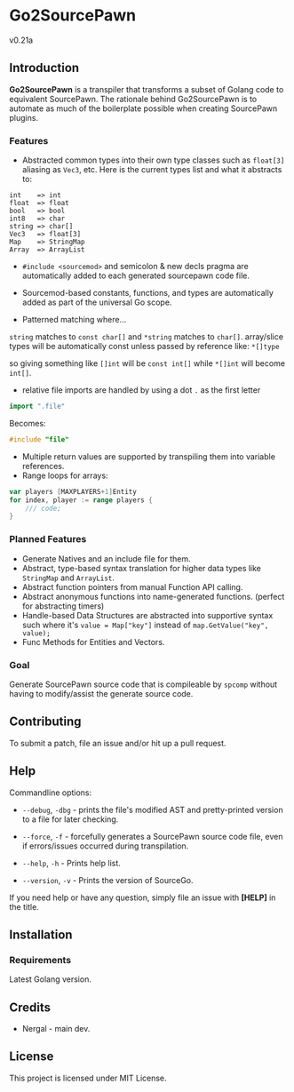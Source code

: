 # Go2SourcePawn
v0.21a

## Introduction

**Go2SourcePawn** is a transpiler that transforms a subset of Golang code to equivalent SourcePawn. The rationale behind Go2SourcePawn is to automate as much of the boilerplate possible when creating SourcePawn plugins.


### Features

* Abstracted common types into their own type classes such as `float[3]` aliasing as `Vec3`, etc.
Here is the current types list and what it abstracts to:
```
int    => int
float  => float
bool   => bool
int8   => char
string => char[]
Vec3   => float[3]
Map    => StringMap
Array  => ArrayList
```

* `#include <sourcemod>` and semicolon & new decls pragma are automatically added to each generated sourcepawn code file.

* Sourcemod-based constants, functions, and types are automatically added as part of the universal Go scope.

* Patterned matching where...

`string` matches to `const char[]`
and `*string` matches to `char[]`.
array/slice types will be automatically const unless passed by reference like: `*[]type`

so giving something like `[]int` will be `const int[]` while `*[]int` will become `int[]`.


* relative file imports are handled by using a dot `.` as the first letter
```go
import ".file"
```

Becomes:
```c
#include "file"
```

* Multiple return values are supported by transpiling them into variable references.
* Range loops for arrays:
```go
var players [MAXPLAYERS+1]Entity
for index, player := range players {
	/// code;
}
```

### Planned Features
* Generate Natives and an include file for them.
* Abstract, type-based syntax translation for higher data types like `StringMap` and `ArrayList`.
* Abstract function pointers from manual Function API calling.
* Abstract anonymous functions into name-generated functions. (perfect for abstracting timers)
* Handle-based Data Structures are abstracted into supportive syntax such where it's `value = Map["key"]` instead of `map.GetValue("key", value);`
* Func Methods for Entities and Vectors.

### Goal
Generate SourcePawn source code that is compileable by `spcomp` without having to modify/assist the generate source code.


## Contributing

To submit a patch, file an issue and/or hit up a pull request.

## Help

Commandline options:
* `--debug`, `-dbg` - prints the file's modified AST and pretty-printed version to a file for later checking.

* `--force`, `-f` - forcefully generates a SourcePawn source code file, even if errors/issues occurred during transpilation.

* `--help`, `-h` - Prints help list.

* `--version`, `-v` - Prints the version of SourceGo.

If you need help or have any question, simply file an issue with **\[HELP\]** in the title.


## Installation

### Requirements
Latest Golang version.

## Credits

* Nergal - main dev.

## License
This project is licensed under MIT License.